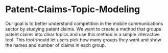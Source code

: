 # Patent-Claims-Topic-Modeling
Our goal is to better understand competition in the mobile communications sector by studying patent claims. We want to create a method that groups patent claims into clear topics and use this method in a simple interactive tool. This tool should let users pick how many groups they want and show the names and number of claims in each group.
